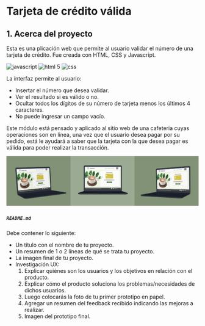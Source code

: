 # Tarjeta de crédito válida


## 1. Acerca del proyecto

Esta es una plicación web que permite al usuario validar el número de una tarjeta de crédito. 
Fue creada con HTML, CSS y Javascript.

<div>
   <img alt="javascript" src="https://upload.wikimedia.org/wikipedia/commons/thumb/9/99/Unofficial_JavaScript_logo_2.svg/1200px-Unofficial_JavaScript_logo_2.svg.png" width="60" height="60">
  <img alt="html 5" src="https://cdn-icons-png.flaticon.com/512/1216/1216733.png" width="60" height="60">
   <img alt="css" src="https://w7.pngwing.com/pngs/241/797/png-transparent-cascading-style-sheets-css3-javascript-logo-world-wide-web-blue-angle-text-thumbnail.png" width="60" height="60">
 </div>

La interfaz permite al usuario:

* Insertar el número que desea validar.
* Ver el resultado si es válido o no.
* Ocultar todos los dígitos de su número de tarjeta menos los últimos 4 caracteres.
* No puede ingresar un campo vacío.

Este módulo está pensado y aplicado al sitio web de una cafeteria cuyas operaciones son en línea, una vez que el usuario desea pagar 
por su pedido, está le ayudará a saber que la tarjeta con la que desea pagar es válida para poder realizar la transacción.


 <img alt="prototipo" src="https://github.com/abrilquinterog/CDMX012-card-validation/blob/main/src/assets/HiFiProt.png?raw=true">




##### `README.md`

Debe contener lo siguiente:

* Un título con el nombre de tu proyecto.
* Un resumen de 1 o 2 líneas de qué se trata tu proyecto.
* La imagen final de tu proyecto.
* Investigación UX:
  1. Explicar quiénes son los usuarios y los objetivos en relación con el
    producto.
  2. Explicar cómo el producto soluciona los problemas/necesidades de dichos
    usuarios.
  3. Luego colocarás la foto de tu primer prototipo en papel.
  4. Agregar un resumen del feedback recibido indicando las mejoras a realizar.
  5. Imagen del prototipo final.




